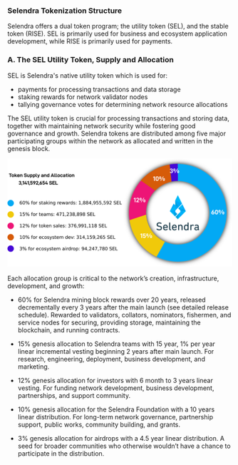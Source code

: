 ### **Selendra Tokenization Structure**

Selendra offers a dual token program; the utility token (SEL), and the stable token (RISE). SEL is primarily used for business and ecosystem application development, while RISE  is primarily used for payments. 

### A. The SEL Utility Token,  Supply and Allocation

SEL is Selendra's native utility token which is used for:
-  payments for processing transactions and data storage
- staking rewards for network validator nodes
- tallying governance votes for determining network resource allocations

The SEL utility token is crucial for processing transactions and storing data, together with maintaining network security while fostering good governance and growth. Selendra tokens are distributed among five major participating groups within the network as allocated and written in the genesis block. 

![Calling Contract](../assets/whitepaper-selendra-tokenization-structure.png "Selendra Tokenization Structure")

Each allocation group is critical to the network’s creation, infrastructure, development, and growth:

- 60% for Selendra mining block rewards over 20 years, released decrementally every 3 years after the main launch (see detailed release schedule). Rewarded to validators, collators, nominators, fishermen, and service nodes for securing, providing storage, maintaining the blockchain, and running contracts.

- 15% genesis allocation to Selendra teams with 15 year, 1% per year linear incremental vesting beginning 2 years after main launch. For research, engineering, deployment, business development, and marketing. 

- 12% genesis allocation for investors with 6 month to 3 years linear vesting. For funding network development, business development, partnerships, and support community.

- 10% genesis allocation for the Selendra Foundation with a 10 years linear distribution. For long-term network governance, partnership support, public works, community building, and grants.

- 3% genesis allocation for airdrops with a 4.5 year linear distribution. A seed for broader communities who otherwise wouldn’t have a chance to participate in the distribution.

